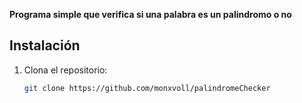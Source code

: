 **Programa simple que verifica si una palabra es un palindromo o no**

## Instalación
1. Clona el repositorio:
    ```sh
    git clone https://github.com/monxvoll/palindromeChecker
    ```


